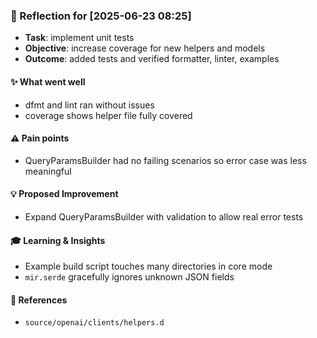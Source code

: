 ### :book: Reflection for [2025-06-23 08:25]
  - **Task**: implement unit tests
  - **Objective**: increase coverage for new helpers and models
  - **Outcome**: added tests and verified formatter, linter, examples

#### :sparkles: What went well
  - dfmt and lint ran without issues
  - coverage shows helper file fully covered

#### :warning: Pain points
  - QueryParamsBuilder had no failing scenarios so error case was less meaningful

#### :bulb: Proposed Improvement
  - Expand QueryParamsBuilder with validation to allow real error tests

#### :mortar_board: Learning & Insights
  - Example build script touches many directories in core mode
  - `mir.serde` gracefully ignores unknown JSON fields

#### :link: References
  - `source/openai/clients/helpers.d`

